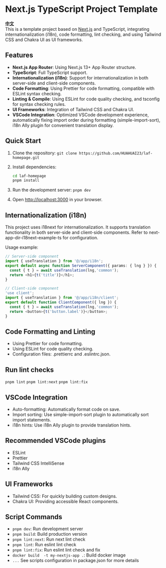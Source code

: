 # Next.js TypeScript Project Template

[**中文**](./README.md)  
This is a template project based on [Next.js](https://nextjs.org/) and TypeScript, integrating internationalization (i18n), code formatting, lint checking, and using Tailwind CSS and Chakra UI as UI frameworks.

## Features

- **Next.js App Router**: Using Next.js 13+ App Router structure.
- **TypeScript**: Full TypeScript support.
- **Internationalization (i18n)**: Support for internationalization in both server-side and client-side components.
- **Code Formatting**: Using Prettier for code formatting, compatible with ESLint syntax checking.
- **Linting & Compile**: Using ESLint for code quality checking, and tsconfig for syntax checking rules.
- **UI Frameworks**: Integration of Tailwind CSS and Chakra UI.
- **VSCode Integration**: Optimized VSCode development experience, automatically fixing import order during formatting (simple-import-sort), i18n Ally plugin for convenient translation display.

## Quick Start

1. Clone the repository:
   `git clone https://github.com/HUAHUAI23/laf-homepage.git`

2. Install dependencies:

   ```sh
   cd laf-homepage
   pnpm install
   ```

3. Run the development server:
   `pnpm dev`
4. Open [http://localhost:3000](http://localhost:3000) in your browser.

## Internationalization (i18n)

This project uses i18next for internationalization. It supports translation functionality in both server-side and client-side components.
Refer to next-app-dir-i18next-example-ts for configuration.

Usage example:

```typescript
// Server-side component
import { useTranslation } from '@/app/i18n';
export default async function ServerComponent({ params: { lng } }) {
  const { t } = await useTranslation(lng,'common');
  return <h1>{t('title')}</h1>;
}

// Client-side component
'use client';
import { useTranslation } from '@/app/i18n/client';
export default function ClientComponent({ lng }) {
  const { t } = await useTranslation(lng,'common');
  return <button>{t('button.label')}</button>;
}
```

## Code Formatting and Linting

- Using Prettier for code formatting.
- Using ESLint for code quality checking.
- Configuration files: .prettierrc and .eslintrc.json.

## Run lint checks

`pnpm lint`
`pnpm lint:next`
`pnpm lint:fix`

## VSCode Integration

- Auto-formatting: Automatically format code on save.
- Import sorting: Use simple-import-sort plugin to automatically sort import statements.
- i18n hints: Use i18n Ally plugin to provide translation hints.

## Recommended VSCode plugins

- ESLint
- Prettier
- Tailwind CSS IntelliSense
- i18n Ally

## UI Frameworks

- Tailwind CSS: For quickly building custom designs.
- Chakra UI: Providing accessible React components.

## Script Commands

- `pnpm dev`: Run development server
- `pnpm build`: Build production version
- `pnpm lint:next`: Run next lint check
- `pnpm lint`: Run eslint lint check
- `pnpm lint:fix`: Run eslint lint check and fix
- `docker build  -t my-nextjs-app .`: Build docker image
- `...` See scripts configuration in package.json for more details

